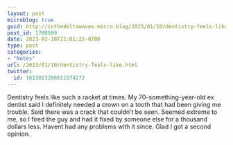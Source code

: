 ```yaml
---
layout: post
microblog: true
guid: http://inthedeltawaves.micro.blog/2023/01/10/dentistry-feels-like.html
post_id: 1780509
date: 2023-01-10T21:01:22-0700
type: post
categories:
- "Notes"
url: /2023/01/10/dentistry-feels-like.html
twitter:
  id: 1613023286811574272
---
```

<p>Dentistry feels like such a racket at times. My 70-something-year-old ex dentist said I definitely needed a crown on a tooth that had been giving me trouble. Said there was a crack that couldn’t be seen. Seemed extreme to me, so I fired the guy and had it fixed by someone else for a thousand dollars less. Havent had any problems with it since. Glad I got a second opinion.</p>
